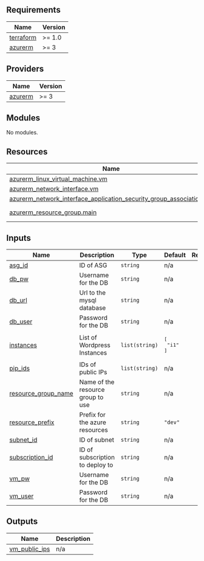 <!-- BEGIN_TF_DOCS -->
## Requirements

| Name | Version |
|------|---------|
| <a name="requirement_terraform"></a> [terraform](#requirement\_terraform) | >= 1.0 |
| <a name="requirement_azurerm"></a> [azurerm](#requirement\_azurerm) | >= 3 |

## Providers

| Name | Version |
|------|---------|
| <a name="provider_azurerm"></a> [azurerm](#provider\_azurerm) | >= 3 |

## Modules

No modules.

## Resources

| Name | Type |
|------|------|
| [azurerm_linux_virtual_machine.vm](https://registry.terraform.io/providers/hashicorp/azurerm/latest/docs/resources/linux_virtual_machine) | resource |
| [azurerm_network_interface.vm](https://registry.terraform.io/providers/hashicorp/azurerm/latest/docs/resources/network_interface) | resource |
| [azurerm_network_interface_application_security_group_association.vm](https://registry.terraform.io/providers/hashicorp/azurerm/latest/docs/resources/network_interface_application_security_group_association) | resource |
| [azurerm_resource_group.main](https://registry.terraform.io/providers/hashicorp/azurerm/latest/docs/data-sources/resource_group) | data source |

## Inputs

| Name | Description | Type | Default | Required |
|------|-------------|------|---------|:--------:|
| <a name="input_asg_id"></a> [asg\_id](#input\_asg\_id) | ID of ASG | `string` | n/a | yes |
| <a name="input_db_pw"></a> [db\_pw](#input\_db\_pw) | Username for the DB | `string` | n/a | yes |
| <a name="input_db_url"></a> [db\_url](#input\_db\_url) | Url to the mysql database | `string` | n/a | yes |
| <a name="input_db_user"></a> [db\_user](#input\_db\_user) | Password for the DB | `string` | n/a | yes |
| <a name="input_instances"></a> [instances](#input\_instances) | List of Wordpress Instances | `list(string)` | <pre>[<br>  "i1"<br>]</pre> | no |
| <a name="input_pip_ids"></a> [pip\_ids](#input\_pip\_ids) | IDs of public IPs | `list(string)` | n/a | yes |
| <a name="input_resource_group_name"></a> [resource\_group\_name](#input\_resource\_group\_name) | Name of the resource group to use | `string` | n/a | yes |
| <a name="input_resource_prefix"></a> [resource\_prefix](#input\_resource\_prefix) | Prefix for the azure resources | `string` | `"dev"` | no |
| <a name="input_subnet_id"></a> [subnet\_id](#input\_subnet\_id) | ID of subnet | `string` | n/a | yes |
| <a name="input_subscription_id"></a> [subscription\_id](#input\_subscription\_id) | ID of subscription to deploy to | `string` | n/a | yes |
| <a name="input_vm_pw"></a> [vm\_pw](#input\_vm\_pw) | Username for the DB | `string` | n/a | yes |
| <a name="input_vm_user"></a> [vm\_user](#input\_vm\_user) | Password for the DB | `string` | n/a | yes |

## Outputs

| Name | Description |
|------|-------------|
| <a name="output_vm_public_ips"></a> [vm\_public\_ips](#output\_vm\_public\_ips) | n/a |
<!-- END_TF_DOCS -->